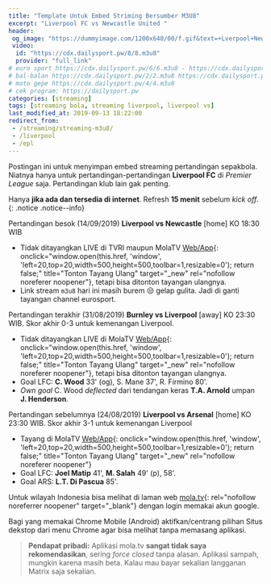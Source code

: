 ```yaml
---
title: "Template Untuk Embed Striming Bersumber M3U8"
excerpt: "Liverpool FC vs Newcastle United "
header:
 og_image: "https://dummyimage.com/1200x640/00/f.gif&text=+Lverpool+Newcastle"
 video:
  id: "https://cdx.dailysport.pw/8/8.m3u8"
  provider: "full_link"
# euro sport https://cdx.dailysport.pw/6/6.m3u8 - https://cdx.dailysport.pw/7/7.m3u8 - https://cdx.dailysport.pw/8/8.m3u8
# bal-balan https://cdx.dailysport.pw/2/2.m3u8 https://cdx.dailysport.pw/1/1.m3u8
# moto gepe https://cdx.dailysport.pw/4/4.m3u8
# cek program: https://dailysport.pw
categories: [streaming]
tags: [streaming bola, streaming liverpool, liverpool vs]
last_modified_at: 2019-09-13 18:22:00
redirect_from:
 - /streaming/streaming-m3u8/
 - /liverpool
 - /epl
---
```

Postingan ini untuk menyimpan embed streaming pertandingan sepakbola. Niatnya hanya untuk pertandingan-pertandingan **Liverpool FC** di *Premier League* saja. Pertandingan klub lain gak penting.

Hanya **jika ada dan tersedia di internet**. Refresh **15 menit** sebelum _kick off_.
{: .notice .notice--info}

Pertandingan besok (14/09/2019) **Liverpool vs Newcastle** [home] KO 18:30 WIB
- Tidak ditayangkan LIVE di TVRI maupun MolaTV [Web/App](https://mola.tv/watch?v=vd67493643){: onclick="window.open(this.href, 'window', 'left=20,top=20,width=500,height=500,toolbar=1,resizable=0'); return false;" title="Tonton Tayang Ulang" target="_new" rel="nofollow noreferer noopener"}, tetapi bisa ditonton tayangan ulangnya.
- Link stream `m3u8` hari ini masih burem 😒 gelap gulita. Jadi di ganti tayangan channel eurosport.

Pertandingan terakhir (31/08/2019) **Burnley vs Liverpool** [away] KO 23:30 WIB. Skor akhir 0-3 untuk kemenangan Liverpool.
- Tidak ditayangkan LIVE di MolaTV [Web/App](https://mola.tv/watch?v=vd66534925){: onclick="window.open(this.href, 'window', 'left=20,top=20,width=500,height=500,toolbar=1,resizable=0'); return false;" title="Tonton Tayang Ulang" target="_new" rel="nofollow noreferer noopener"}, tetapi bisa ditonton tayangan ulangnya.
- Goal LFC: **C. Wood** 33' (og), S. Mane 37', R. Firmino 80'.
- _Own goal_ C. Wood _deflected_ dari tendangan keras **T.A. Arnold** umpan **J. Henderson**.

Pertandingan sebelumnya (24/08/2019) **Liverpool vs Arsenal** [home] KO 23:30 WIB. Skor akhir 3-1 untuk kemenangan Liverpool
- Tayang di MolaTV [Web/App](https://mola.tv/watch?v=vd65950609){: onclick="window.open(this.href, 'window', 'left=20,top=20,width=500,height=500,toolbar=1,resizable=0'); return false;" title="Tonton Tayang Ulang" target="_new" rel="nofollow noreferer noopener"}
- Goal LFC: **Joel Matip** 41', **M. Salah** 49' (p), 58'. 
- Goal ARS: **L.T. Di Pascua** 85'.

Untuk wilayah Indonesia bisa melihat di laman web [mola.tv](https://mola.tv/){: rel="nofollow noreferrer noopener" target="_blank"} dengan login memakai akun google.

Bagi yang memakai Chrome Mobile (Android) aktifkan/centrang pilihan Situs dekstop dari menu Chrome agar bisa melihat tanpa memasang aplikasi.

> **Pendapat pribadi:**
> Aplikasi mola.tv **sangat tidak saya rekomendasikan**, sering _force closed_ tanpa alasan. Aplikasi sampah, mungkin karena masih beta. Kalau mau bayar sekalian langganan Matrix saja sekalian.
